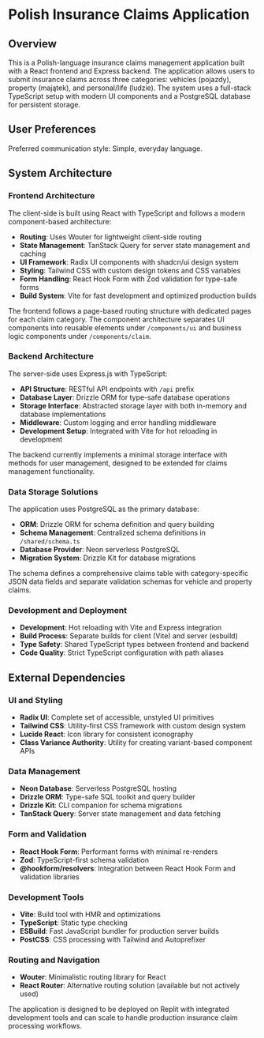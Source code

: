 # Polish Insurance Claims Application

## Overview

This is a Polish-language insurance claims management application built with a React frontend and Express backend. The application allows users to submit insurance claims across three categories: vehicles (pojazdy), property (majątek), and personal/life (ludzie). The system uses a full-stack TypeScript setup with modern UI components and a PostgreSQL database for persistent storage.

## User Preferences

Preferred communication style: Simple, everyday language.

## System Architecture

### Frontend Architecture
The client-side is built using React with TypeScript and follows a modern component-based architecture:

- **Routing**: Uses Wouter for lightweight client-side routing
- **State Management**: TanStack Query for server state management and caching
- **UI Framework**: Radix UI components with shadcn/ui design system
- **Styling**: Tailwind CSS with custom design tokens and CSS variables
- **Form Handling**: React Hook Form with Zod validation for type-safe forms
- **Build System**: Vite for fast development and optimized production builds

The frontend follows a page-based routing structure with dedicated pages for each claim category. The component architecture separates UI components into reusable elements under `/components/ui` and business logic components under `/components/claim`.

### Backend Architecture
The server-side uses Express.js with TypeScript:

- **API Structure**: RESTful API endpoints with `/api` prefix
- **Database Layer**: Drizzle ORM for type-safe database operations
- **Storage Interface**: Abstracted storage layer with both in-memory and database implementations
- **Middleware**: Custom logging and error handling middleware
- **Development Setup**: Integrated with Vite for hot reloading in development

The backend currently implements a minimal storage interface with methods for user management, designed to be extended for claims management functionality.

### Data Storage Solutions
The application uses PostgreSQL as the primary database:

- **ORM**: Drizzle ORM for schema definition and query building
- **Schema Management**: Centralized schema definitions in `/shared/schema.ts`
- **Database Provider**: Neon serverless PostgreSQL
- **Migration System**: Drizzle Kit for database migrations

The schema defines a comprehensive claims table with category-specific JSON data fields and separate validation schemas for vehicle and property claims.

### Development and Deployment
- **Development**: Hot reloading with Vite and Express integration
- **Build Process**: Separate builds for client (Vite) and server (esbuild)
- **Type Safety**: Shared TypeScript types between frontend and backend
- **Code Quality**: Strict TypeScript configuration with path aliases

## External Dependencies

### UI and Styling
- **Radix UI**: Complete set of accessible, unstyled UI primitives
- **Tailwind CSS**: Utility-first CSS framework with custom design system
- **Lucide React**: Icon library for consistent iconography
- **Class Variance Authority**: Utility for creating variant-based component APIs

### Data Management
- **Neon Database**: Serverless PostgreSQL hosting
- **Drizzle ORM**: Type-safe SQL toolkit and query builder
- **Drizzle Kit**: CLI companion for schema migrations
- **TanStack Query**: Server state management and data fetching

### Form and Validation
- **React Hook Form**: Performant forms with minimal re-renders
- **Zod**: TypeScript-first schema validation
- **@hookform/resolvers**: Integration between React Hook Form and validation libraries

### Development Tools
- **Vite**: Build tool with HMR and optimizations
- **TypeScript**: Static type checking
- **ESBuild**: Fast JavaScript bundler for production server builds
- **PostCSS**: CSS processing with Tailwind and Autoprefixer

### Routing and Navigation
- **Wouter**: Minimalistic routing library for React
- **React Router**: Alternative routing solution (available but not actively used)

The application is designed to be deployed on Replit with integrated development tools and can scale to handle production insurance claim processing workflows.